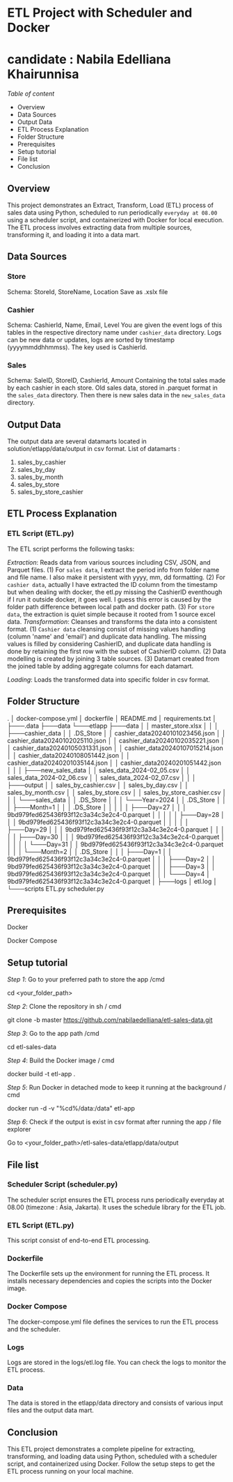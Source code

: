 # ETL Project with Scheduler and Docker
# candidate : Nabila Edelliana Khairunnisa
*Table of content*
- Overview
- Data Sources
- Output Data
- ETL Process Explanation
- Folder Structure
- Prerequisites
- Setup tutorial
- File list
- Conclusion



## Overview
This project demonstrates an Extract, Transform, Load (ETL) process of sales data using Python, scheduled to run periodically `everyday at 08.00` using a scheduler script, and containerized with Docker for local execution. The ETL process involves extracting data from multiple sources, transforming it, and loading it into a data mart.


## Data Sources
### Store
Schema: StoreId, StoreName, Location
Save as .xslx file

### Cashier
Schema: CashierId, Name, Email, Level
You are given the event logs of this tables in the respective directory name under `cashier_data` directory.
Logs can be new data or updates, logs are sorted by timestamp (yyyymmddhhmmss). The key used is CashierId.

### Sales
Schema: SaleID, StoreID, CashierId, Amount
Containing the total sales made by each cashier in each store.
Old sales data, stored in .parquet format in the `sales_data` directory.
Then there is new sales data in the `new_sales_data` directory.


## Output Data
The output data are several datamarts located in solution/etlapp/data/output in csv format.
List of datamarts :
1. sales_by_cashier
2. sales_by_day
3. sales_by_month
4. sales_by_store
5. sales_by_store_cashier


## ETL Process Explanation
### ETL Script (ETL.py)
The ETL script performs the following tasks:

*Extraction*: Reads data from various sources including CSV, JSON, and Parquet files.
            (1) For `sales data`, I extract the period info from folder name and file name. I also make it persistent with yyyy, mm, dd formatting.
            (2) For `cashier data`, actually I have extracted the ID column from the timestamp but when dealing with docker, the etl.py missing the CashierID eventhough if I run it outside docker, it goes well. I guess this error is caused by the folder path difference between local path and docker path.
            (3) For `store data`, the extraction is quiet simple because it rooted from 1 source excel data.
*Transformation*: Cleanses and transforms the data into a consistent format.
                (1) `Cashier data` cleansing consist of missing values handling (column 'name' and 'email') and duplicate data handling. The missing values is filled by considering CashierID, and duplicate data handling is done by retaining the first row with the subset of CashierID column.
                (2) Data modelling is created by joining 3 table sources.
                (3) Datamart created from the joined table by adding aggregate columns for each datamart. 

*Loading*: Loads the transformed data into specific folder in csv format.


## Folder Structure
.
│   docker-compose.yml
│   dockerfile
│   README.md
│   requirements.txt
│
├───.data
├───data
└───etlapp
    ├───data
    │   │   master_store.xlsx
    │   │
    │   ├───cashier_data
    │   │       .DS_Store
    │   │       cashier_data20240101023456.json
    │   │       cashier_data20240102025110.json
    │   │       cashier_data20240102035221.json
    │   │       cashier_data20240105031331.json
    │   │       cashier_data20240107015214.json
    │   │       cashier_data20240108051442.json
    │   │       cashier_data20240201035144.json
    │   │       cashier_data20240201051442.json
    │   │
    │   ├───new_sales_data
    │   │       sales_data_2024-02_05.csv
    │   │       sales_data_2024-02_06.csv
    │   │       sales_data_2024-02_07.csv
    │   │
    │   ├───output
    │   │       sales_by_cashier.csv
    │   │       sales_by_day.csv
    │   │       sales_by_month.csv
    │   │       sales_by_store.csv
    │   │       sales_by_store_cashier.csv
    │   │
    │   └───sales_data
    │       │   .DS_Store
    │       │
    │       └───Year=2024
    │           │   .DS_Store
    │           │
    │           ├───Month=1
    │           │   │   .DS_Store
    │           │   │
    │           │   ├───Day=27
    │           │   │       9bd979fed625436f93f12c3a34c3e2c4-0.parquet
    │           │   │
    │           │   ├───Day=28
    │           │   │       9bd979fed625436f93f12c3a34c3e2c4-0.parquet
    │           │   │
    │           │   ├───Day=29
    │           │   │       9bd979fed625436f93f12c3a34c3e2c4-0.parquet
    │           │   │
    │           │   ├───Day=30
    │           │   │       9bd979fed625436f93f12c3a34c3e2c4-0.parquet
    │           │   │
    │           │   └───Day=31
    │           │           9bd979fed625436f93f12c3a34c3e2c4-0.parquet
    │           │
    │           └───Month=2
    │               │   .DS_Store
    │               │
    │               ├───Day=1
    │               │       9bd979fed625436f93f12c3a34c3e2c4-0.parquet
    │               │
    │               ├───Day=2
    │               │       9bd979fed625436f93f12c3a34c3e2c4-0.parquet
    │               │
    │               ├───Day=3
    │               │       9bd979fed625436f93f12c3a34c3e2c4-0.parquet
    │               │
    │               └───Day=4
    │                       9bd979fed625436f93f12c3a34c3e2c4-0.parquet
    │
    ├───logs
    │       etl.log
    │
    └───scripts
            ETL.py
            scheduler.py


## Prerequisites
Docker

Docker Compose


## Setup tutorial
*Step 1*: Go to your preferred path to store the app /cmd

cd <your_folder_path>

*Step 2*: Clone the repository in sh / cmd

git clone -b master https://github.com/nabilaedelliana/etl-sales-data.git

*Step 3*: Go to the app path /cmd

cd etl-sales-data

*Step 4*: Build the Docker image / cmd

docker build -t etl-app .

*Step 5*: Run Docker in detached mode to keep it running at the background / cmd

docker run -d -v "%cd%/data:/data" etl-app

*Step 6*: Check if the output is exist in csv format after running the app / file explorer

Go to <your_folder_path>/etl-sales-data/etlapp/data/output



## File list
### Scheduler Script (scheduler.py)
The scheduler script ensures the ETL process runs periodically everyday at 08.00 (timezone : Asia, Jakarta). It uses the schedule library for the ETL job.

### ETL Script (ETL.py)
This script consist of end-to-end ETL processing.

### Dockerfile
The Dockerfile sets up the environment for running the ETL process. It installs necessary dependencies and copies the scripts into the Docker image.

### Docker Compose
The docker-compose.yml file defines the services to run the ETL process and the scheduler.

### Logs
Logs are stored in the logs/etl.log file. You can check the logs to monitor the ETL process.

### Data
The data is stored in the etlapp/data directory and consists of various input files and the output data mart.


## Conclusion
This ETL project demonstrates a complete pipeline for extracting, transforming, and loading data using Python, scheduled with a scheduler script, and containerized using Docker. Follow the setup steps to get the ETL process running on your local machine.

